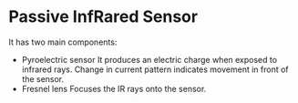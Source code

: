 # Passive InfRared Sensor
It has two main components: 
- Pyroelectric sensor
  It produces an electric charge when exposed to infrared rays. Change in current pattern indicates movement in front of the sensor.
- Fresnel lens
  Focuses the IR rays onto the sensor.
